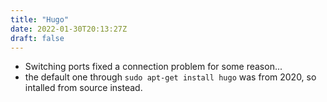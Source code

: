 ```yaml
---
title: "Hugo"
date: 2022-01-30T20:13:27Z
draft: false
---
```



- Switching ports fixed a connection problem for some reason... 
- the default one through `sudo apt-get install hugo` was from 2020, so intalled from source instead.